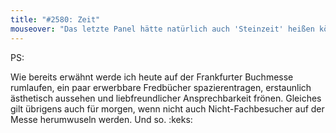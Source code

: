 ```yaml
---
title: "#2580: Zeit"
mouseover: "Das letzte Panel hätte natürlich auch 'Steinzeit' heißen können."
---
```


PS:

Wie bereits erwähnt werde ich heute auf der Frankfurter Buchmesse rumlaufen, ein paar erwerbbare Fredbücher spazierentragen, erstaunlich ästhetisch aussehen und liebfreundlicher Ansprechbarkeit frönen. Gleiches gilt übrigens auch für morgen, wenn nicht auch Nicht-Fachbesucher auf der Messe herumwuseln werden. 
Und so.
:keks:
